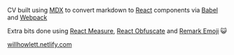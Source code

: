 CV built using [MDX](https://github.com/mdx-js/mdx) to convert markdown to [React](https://github.com/facebook/react) components via [Babel](https://github.com/babel/babel) and [Webpack](https://github.com/webpack/webpack)

Extra bits done using [React Measure](https://github.com/souporserious/react-measure), [React Obfuscate](https://github.com/coston/react-obfuscate) and [Remark Emoji](https://github.com/rhysd/remark-emoji) :smiley_cat:

[willhowlett.netlify.com](https://willhowlett.netlify.com/)